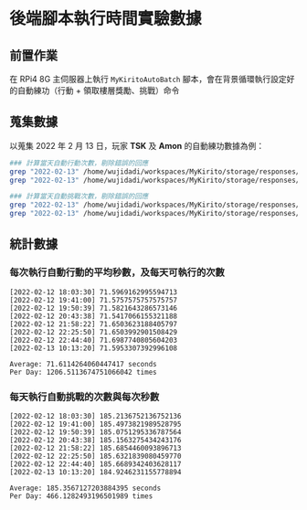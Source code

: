 # 後端腳本執行時間實驗數據

## 前置作業

在 RPi4 8G 主伺服器上執行 `MyKiritoAutoBatch` 腳本，會在背景循環執行設定好的自動練功（行動 + 領取樓層獎勵、挑戰）命令

## 蒐集數據

以蒐集 2022 年 2 月 13 日，玩家 **TSK** 及 **Amon** 的自動練功數據為例：
```sh
### 計算當天自動行動次數，剔除錯誤的回應
grep "2022-02-13" /home/wujidadi/workspaces/MyKirito/storage/responses/AutoAction/TSK.log | grep -v :: | wc -l
grep "2022-02-13" /home/wujidadi/workspaces/MyKirito/storage/responses/AutoAction/Amon.log | grep -v :: | wc -l

### 計算當天自動挑戰次數，剔除錯誤的回應
grep "2022-02-13" /home/wujidadi/workspaces/MyKirito/storage/responses/AutoChallenge/TSK.log | grep -v :: | wc -l
grep "2022-02-13" /home/wujidadi/workspaces/MyKirito/storage/responses/AutoChallenge/Amon.log | grep -v :: | wc -l
```

## 統計數據

### 每次執行自動行動的平均秒數，及每天可執行的次數
```
[2022-02-12 18:03:30] 71.5969162995594713
[2022-02-12 19:41:00] 71.5757575757575757
[2022-02-12 19:50:39] 71.5821643286573146
[2022-02-12 20:43:38] 71.5417066155321188
[2022-02-12 21:58:22] 71.6503623188405797
[2022-02-12 22:25:50] 71.6503992901508429
[2022-02-12 22:44:40] 71.6987740805604203
[2022-02-13 10:13:20] 71.5953307392996108

Average: 71.6114264060447417 seconds
Per Day: 1206.5113674751066042 times
```

### 每天執行自動挑戰的次數與每次秒數
```
[2022-02-12 18:03:30] 185.2136752136752136
[2022-02-12 19:41:00] 185.4973821989528795
[2022-02-12 19:50:39] 185.0751295336787564
[2022-02-12 20:43:38] 185.1563275434243176
[2022-02-12 21:58:22] 185.6854460093896713
[2022-02-12 22:25:50] 185.6321839080459770
[2022-02-12 22:44:40] 185.6689342403628117
[2022-02-13 10:13:20] 184.9246231155778894

Average: 185.3567127203884395 seconds
Per Day: 466.1282493196501989 times
```
